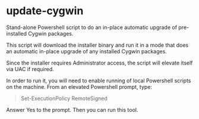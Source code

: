 # update-cygwin
Stand-alone Powershell script to do an in-place automatic upgrade of pre-installed Cygwin packages.

This script will download the installer binary and run it in a mode that does an automatic in-place upgrade of any installed Cygwin packages.

Since the installer requires Administrator access, the script will elevate itself via UAC if required.

In order to run it, you will need to enable running of local Powershell scripts on the machine. From an elevated Powershell prompt, type:
> Set-ExecutionPolicy RemoteSigned

Answer Yes to the prompt. Then you can run this tool.
